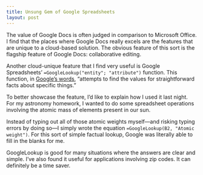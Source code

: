 ```yaml
---
title: Unsung Gem of Google Spreadsheets
layout: post
---
```


The value of Google Docs is often judged in comparison to Microsoft
Office. I find that the places where Google Docs really excels are the
features that are unique to a cloud-based solution. The obvious feature
of this sort is the flagship feature of Google Docs: collaborative
editing.

Another cloud-unique feature that I find very useful is Google
Spreadsheets’ `=GoogleLookup("entity"; "attribute")` function. This
function, in [Google’s
words](http://docs.google.com/support/bin/answer.py?hl=en&answer=54199 "Google help document"), “attempts to find the values for
straightforward facts about specific things.”

To better showcase the feature, I’d like to explain how I used it last
night. For my astronomy homework, I wanted to do some spreadsheet
operations involving the atomic mass of elements present in our sun.

Instead of typing out all of those atomic weights myself—and risking
typing errors by doing so—I simply wrote the equation `=GoogleLookup(B2,
"Atomic weight")`. For this sort of simple factual lookup, Google was
literally able to fill in the blanks for me.

GoogleLookup is good for many situations where the answers are clear and
simple. I’ve also found it useful for applications involving zip codes.
It can definitely be a time saver.
